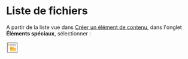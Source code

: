 # Liste de fichiers

A partir de la liste vue dans [Créer un élément de contenu](../creer-un-element-de-contenu.md), dans l'onglet **Éléments spéciaux**, sélectionner : 

![Liste de fichiers](../../.gitbook/assets/image%20%2830%29.png)



